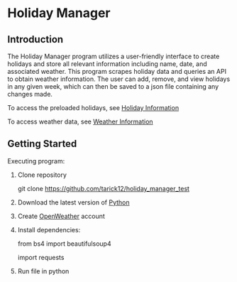 # Holiday Manager 
Introduction
------------
The Holiday Manager program utilizes a user-friendly interface to create holidays and store all relevant information including name, date, and associated weather. This program scrapes holiday data and queries an API to obtain weather information. The user can add, remove, and view holidays in any given week, which can then be saved to a json file containing any changes made.

To access the preloaded holidays, see [Holiday Information](https://www.timeanddate.com/holidays/us/2022)

To access weather data, see [Weather Information](https://openweathermap.org/api)


Getting Started
---------------
Executing program:

1. Clone repository

    git clone https://github.com/tarick12/holiday_manager_test
    
2. Download the latest version of [Python](https://www.python.org/downloads/)

3. Create [OpenWeather](https://openweathermap.org/home/sign_up) account

4. Install dependencies:

    from bs4 import beautifulsoup4
 
    import requests

5. Run file in python
    



